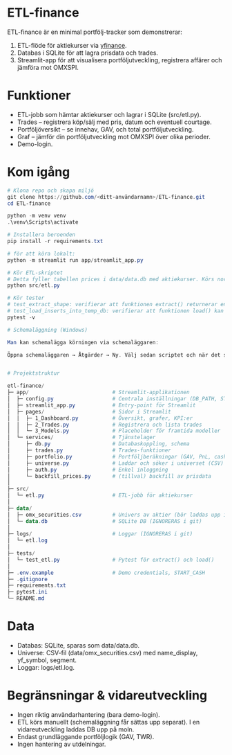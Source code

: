 # ETL-finance

ETL-finance är en minimal portfölj-tracker som demonstrerar:
1. ETL-flöde för aktiekurser via [yfinance](https://pypi.org/project/yfinance/).
2. Databas i SQLite för att lagra prisdata och trades.
3. Streamlit-app för att visualisera portföljutveckling, registrera affärer och jämföra mot OMXSPI.

# Funktioner

- ETL-jobb som hämtar aktiekurser och lagrar i SQLite (src/etl.py).
- Trades – registrera köp/sälj med pris, datum och eventuell courtage.
- Portföljöversikt – se innehav, GAV, och total portföljutveckling.
- Graf – jämför din portföljutveckling mot OMXSPI över olika perioder.
- Demo-login.

# Kom igång

```powershell
# Klona repo och skapa miljö
git clone https://github.com/<ditt-användarnamn>/ETL-finance.git
cd ETL-finance

python -m venv venv
.\venv\Scripts\activate

# Installera beroenden
pip install -r requirements.txt

# för att köra lokalt:
python -m streamlit run app/streamlit_app.py

# Kör ETL-skriptet
# Detta fyller tabellen prices i data/data.db med aktiekurser. Körs normalt regelbundet (t.ex. via schemaläggning).
python src/etl.py

# Kör tester 
# test_extract_shape: verifierar att funktionen extract() returnerar en DataFrame i rätt format (kolumnerna ts, ticker, close).
# test_load_inserts_into_temp_db: verifierar att funktionen load() kan skriva in data i en SQLite-databas och att raden går att läsa tillbaka.
pytest -v

# Schemaläggning (Windows)

Man kan schemalägga körningen via schemaläggaren:

Öppna schemaläggaren → Åtgärder → Ny. Välj sedan scriptet och när det ska köras    


# Projektstruktur

etl-finance/
├─ app/                           # Streamlit-applikationen
│  ├─ config.py                   # Centrala inställningar (DB_PATH, START_CASH, DEMO_USER/PASS)
│  ├─ streamlit_app.py            # Entry-point för Streamlit
│  ├─ pages/                      # Sidor i Streamlit
│  │  ├─ 1_Dashboard.py           # Översikt, grafer, KPI:er
│  │  ├─ 2_Trades.py              # Registrera och lista trades
│  │  └─ 3_Models.py              # Placeholder för framtida modeller
│  └─ services/                   # Tjänstelager
│     ├─ db.py                    # Databaskoppling, schema
│     ├─ trades.py                # Trades-funktioner
│     ├─ portfolio.py             # Portföljberäkningar (GAV, PnL, cash)
│     ├─ universe.py              # Laddar och söker i universet (CSV)
│     ├─ auth.py                  # Enkel inloggning
│     └─ backfill_prices.py       # (tillval) backfill av prisdata
│
├─ src/
│  └─ etl.py                      # ETL-jobb för aktiekurser
│
├─ data/
│  ├─ omx_securities.csv          # Univers av aktier (bör laddas upp i repo)
│  └─ data.db                     # SQLite DB (IGNORERAS i git)
│
├─ logs/                          # Loggar (IGNORERAS i git)
│  └─ etl.log
│
├─ tests/
│  └─ test_etl.py                 # Pytest för extract() och load()
│
├─ .env.example                   # Demo credentials, START_CASH
├─ .gitignore
├─ requirements.txt
├─ pytest.ini
└─ README.md

```

# Data

- Databas: SQLite, sparas som data/data.db.
- Universe: CSV-fil (data/omx_securities.csv) med name_display, yf_symbol, segment.
- Loggar: logs/etl.log.

# Begränsningar & vidareutveckling

- Ingen riktig användarhantering (bara demo-login).
- ETL körs manuellt (schemaläggning får sättas upp separat). I en vidareutveckling laddas DB upp på moln. 
- Endast grundläggande portföljlogik (GAV, TWR).
- Ingen hantering av utdelningar.